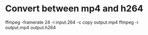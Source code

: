 
# Convert between mp4 and h264

ffmpeg -framerate 24 -i input.264 -c copy output.mp4
ffmpeg -i output.mp4 output.h264
